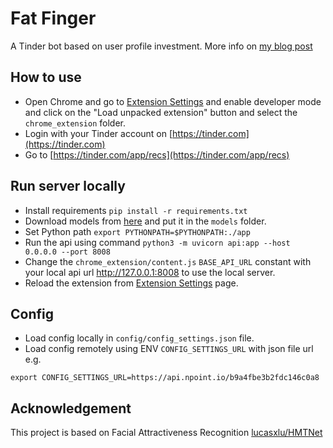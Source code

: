 # Fat Finger

A Tinder bot based on user profile investment.
More info on [my blog post](https://medium.com/@artiya4u/fatfinger-a-pretty-good-tinder-bot-f76c468168d8)

## How to use

- Open Chrome and go to [Extension Settings](chrome://extensions/) and enable developer mode and click on the "Load
  unpacked extension" button and select the `chrome_extension` folder.
- Login with your Tinder account on [https://tinder.com](https://tinder.com)
- Go to [https://tinder.com/app/recs](https://tinder.com/app/recs)

## Run server locally

- Install requirements `pip install -r requirements.txt`
- Download models from [here](https://drive.google.com/drive/folders/1t6qJ6ThV2UPhXmc_lg3qXK1f0me4TPN_?usp=sharing)
  and put it in the `models` folder.
- Set Python path `export PYTHONPATH=$PYTHONPATH:./app`
- Run the api using command `python3 -m uvicorn api:app --host 0.0.0.0 --port 8008`
- Change the `chrome_extension/content.js` `BASE_API_URL` constant with your local api url http://127.0.0.1:8008
  to use the local server.
- Reload the extension from [Extension Settings](chrome://extensions/) page.

## Config

- Load config locally in `config/config_settings.json` file.
- Load config remotely using ENV `CONFIG_SETTINGS_URL` with json file url e.g.

```
export CONFIG_SETTINGS_URL=https://api.npoint.io/b9a4fbe3b2fdc146c0a8
```

## Acknowledgement

This project is based on Facial Attractiveness Recognition [lucasxlu/HMTNet](https://github.com/lucasxlu/HMTNet)